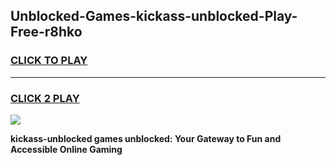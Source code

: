 
## Unblocked-Games-kickass-unblocked-Play-Free-r8hko
<h3>
<a href="https://premium76.site?title=kickass-unblocked&ref=23A">CLICK TO PLAY</a></h3>
<hr>

<h3>
<a href="https://premium76.site?title=kickass-unblocked&ref=23A">CLICK 2 PLAY</a>
  
</h3>

<a href="https://premium76.site?title=kickass-unblocked&ref=23A"><img src="https://clearcache.store/games.png"></a>


**kickass-unblocked games unblocked: Your Gateway to Fun and Accessible Online Gaming**
